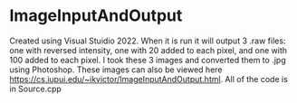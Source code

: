 # ImageInputAndOutput
Created using Visual Stuidio 2022.
When it is run it will output 3 .raw files: one with reversed intensity, one with 20 added to each pixel, and one with 100 added to each pixel.
I took these 3 images and converted them to .jpg using Photoshop.
These images can also be viewed here https://cs.iupui.edu/~ikvictor/ImageInputAndOutput.html.
All of the code is in Source.cpp
